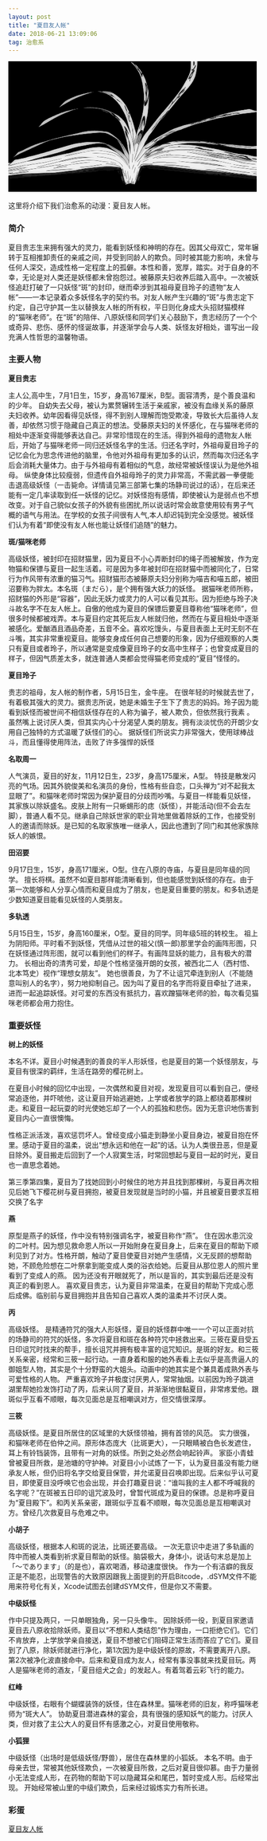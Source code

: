```yaml
---
layout: post
title: "夏目友人帐"
date: 2018-06-21 13:09:06 
tag: 治愈系
---
```


<img src="/images/posts/codeless/夏目.gif" height="262" width="500">

这里将介绍下我们治愈系的动漫：夏目友人帐。
     

### 简介

夏目贵志生来拥有强大的灵力，能看到妖怪和神明的存在。因其父母双亡，常年辗转于互相推卸责任的亲戚之间，并受到同龄人的欺负。同时被其能力影响，未曾与任何人深交，造成性格一定程度上的孤僻。本性和善，宽厚，踏实。对于自身的不幸，无论是对人类还是妖怪都未曾抱怨过。被藤原夫妇收养后踏入高中。一次被妖怪追赶打破了一只妖怪“斑”的封印，继而牵涉到其祖母夏目玲子的遗物“友人帐”——一本记录着众多妖怪名字的契约书。对友人帐产生兴趣的“斑”与贵志定下约定，自己守护其一生以替换友人帐的所有权，平日则化身成大头招财猫模样的“猫咪老师”。在“斑”的陪伴、八原妖怪和同学们关心鼓励下，贵志经历了一个个或奇异、悲伤、感怀的怪诞故事，并逐渐学会与人类、妖怪友好相处，谱写出一段充满人性哲思的温馨物语。


### 主要人物

**夏目贵志**

主人公,高中生，7月1日生，15岁，身高167厘米，B型。面容清秀，是个善良温和的少年。
自幼失去父母，被认为累赘辗转生活于亲戚家，被没有血缘关系的藤原夫妇收养。幼年因看得见妖怪，得不到别人理解而饱受欺凌，导致长大后虽待人友善，却依然习惯于隐藏自己真正的想法。受藤原夫妇的关怀感化，在与猫咪老师的相处中逐渐变得能够表达自己。非常珍惜现在的生活。得到外祖母的遗物友人帐后，开始了与猫咪老师一同归还妖怪名字的生活。归还名字时，外祖母夏目玲子的记忆会化为思念传进他的脑里，令他对外祖母有更加多的认识，然而每次归还名字后会消耗大量体力。由于与外祖母有着相似的气息，故经常被妖怪误认为是他外祖母。
纵使身体比较瘦弱，但遗传自外祖母玲子的灵力非常高，不需武器一拳便能击退高级妖怪（一击毙命。详情请见第三部第七集的场静司说过的话），在后来还能有一定几率读取到任一妖怪的记忆。对妖怪抱有感情，即使被认为是弱点也不想改变。对于自己貌似女孩子的外貌有些困扰,所以说话时常会故意使用较有男子气概的语气与用法。在学校的女孩子间很有人气,本人却迟钝到完全没感觉。被妖怪们认为有着“即使没有友人帐也能让妖怪们追随”的魅力。

**斑/猫咪老师**

高级妖怪，被封印在招财猫里，因为夏目不小心弄断封印的绳子而被解放，作为宠物猫和保镖与夏目一起生活着。可是因为多年被封印在招财猫中而被同化了，日常行为作风带有浓重的猫习气。招财猫形态被藤原夫妇分别称为喵吉和喵五郎，被田沼要称为胖太。本名斑（まだら），是个拥有强大妖力的妖怪。
据猫咪老师所称，招财猫的外形是“容器”，因此无妖力或灵力的人可以看见其形。因为拒绝与玲子决斗故名字不在友人帐上。自傲的他成为夏目的保镖后要夏目尊称他“猫咪老师”，但很多时候都被戏弄。本与夏目约定其死后友人帐就归他，然而在与夏目相处中逐渐被感化。爱酗酒且酒品奇差，五音不全。喜欢吃馒头，与夏目表面上无时无刻不在斗嘴，其实非常重视夏目。能够变身成任何自己想要的形象，因为仔细观察的人类只有夏目或者玲子，所以通常是变成像夏目玲子的女高中生样子；也曾变成夏目的样子，但因气质差太多，就连普通人类都会觉得猫老师变成的“夏目”怪怪的。

**夏目玲子**

贵志的祖母，友人帐的制作者，5月15日生，金牛座。
在很年轻的时候就去世了，有着极其强大的灵力。据贵志所说，她是未婚生子生下了贵志的妈妈。玲子因为能看到妖怪而被世间不相信妖怪存在的人称为骗子，被人欺负，但依然我行我素 。虽然嘴上说讨厌人类，但其实内心十分渴望人类的朋友。拥有淡淡忧伤的开朗少女用自己独特的方式温暖了妖怪们的心。
据妖怪们所说实力非常强大，使用球棒战斗，而且懂得使用阵法，击败了许多强悍的妖怪

**名取周一**

人气演员，夏目的好友，11月12日生，23岁，身高175厘米，A型。
特技是散发闪亮的气场。因其外貌俊美和名演员的身份，性格有些自恋，口头禅为“对不起我太显眼了”。和猫咪老师时常因为保护夏目的分歧而吵嘴。与夏目一样能看见妖怪，其家族以除妖盛名。皮肤上附有一只蜥蜴形的痣（妖怪），并能活动(但不会去左脚），普通人看不见。继承自己除妖世家的职业背地里做着除妖的工作，也接受别人的邀请而除妖。是已知的名取家族唯一继承人，因此也遭到了同门和其他家族除妖人的嫉恨。

**田沼要**

9月17日生，15岁，身高171厘米，O型。住在八原的寺庙，与夏目是同年级的同学。
擅长将棋。虽然不如夏目那样能清晰看到，但也能感觉到妖怪的存在。由于第一次能够和人分享心情而和夏目成为了朋友，也是夏目重要的朋友。和多轨透是少数知道夏目能看见妖怪的人类朋友。

**多轨透**

5月15日生，15岁，身高160厘米，O型。夏目的同学。同年级5班的转校生。
祖上为阴阳师。平时看不到妖怪，凭借从过世的祖父(慎一郎)那里学会的画阵形图，只在妖怪通过阵形图，就可以看到他们的样子。有画阵显妖的能力，且有极大的潜力。 长相出奇的清秀可爱，却是个性格坚强开朗的女孩，被西北二人（西村悟、北本笃史）视作“理想女朋友”。 她也很善良，为了不让诅咒牵连到别人（不能随意叫别人的名字），努力地抑制自己。因为叫了夏目的名字而将夏目牵扯了进来，进而一起追踪妖怪。对可爱的东西没有抵抗力，喜欢蹭猫咪老师的脸，每次看见猫咪老师都会用力抱住。


### 重要妖怪

**树上的妖怪**

本名不详。夏目小时候遇到的善良的半人形妖怪，也是夏目的第一个妖怪朋友，与夏目有很深的羁绊，生活在路旁的樱花树上。

在夏目小时候的回忆中出现，一次偶然和夏目对视，发现夏目可以看到自己，便经常追逐他，并吓唬他，这让夏目开始逃避她，上学或者放学的路上都绕着那棵树走。和夏目一起玩耍的时光使她忘却了一个人的孤独和悲伤。因为无意识地伤害到夏目内心一直很懊悔。

性格正派活泼，喜欢惩罚坏人。曾经变成小猫走到静坐小夏目身边，被夏目抱在怀里。感动于夏目的温柔，说出“想永远和他在一起”的话。认为人类很丑恶，但是夏目除外。夏目搬走后回到了一个人寂寞生活，时常回想起与夏目一起的时光，夏目也一直思念着她。

第三季第四集，夏目为了找她回到小时候住的地方并且找到那棵树，与夏目再次相见后她飞下樱花树与夏目拥抱，被夏目发现就是当时的小猫，并且被夏目要求互相交换了名字

**燕**

原型是燕子的妖怪，作中没有特别强调名字，被夏目称作“燕”。
住在因水患沉没的二叶村。因为想见救命恩人所以一开始附身在夏目身上，后来在夏目的帮助下顺利见到了对方。性格开朗，触动了夏目使夏目对她产生感情，义无反顾的想帮助她，不顾危险想在二叶祭拿到能变成人类的浴衣给她。后夏目从那位恩人的照片里看到了变成人的燕。
因为还没有开眼就死了，所以是盲的，其实到最后还是没有真正的看到恩人。
喜欢夏目贵志，认为夏目非常温柔，在夏目的帮助下完成心愿后成佛。临别前与夏目拥抱并且告知自己喜欢人类的温柔并不讨厌人类。

**丙**

高级妖怪。
是精通符咒的强大人形妖怪，夏目的妖怪群中唯一一个可以正面对抗的场静司的符咒的妖怪，多次将夏目和斑在各种符咒中拯救出来。三筱在夏目受五日印诅咒时找来的帮手，擅长诅咒并拥有极丰富的诅咒知识。是斑的好友。和三筱关系亲密，经常和三筱一起行动。一直身着和服的她外表看上去似乎是高贵逼人的御姐型人物，其实是个十分野蛮的大姐头。动画中的她其实是个兼具着成熟外表与可爱性格的人物。
严重喜欢玲子并极度讨厌男人，常常抽烟。以前因为玲子跳进湖里帮她捡发饰打动了丙，后来认同了夏目，并渐渐地很黏夏目，非常疼爱他。跟斑似乎互看不顺眼，每次见面总是互相嘲讽对方，但交情很深厚。

**三筱**

高级妖怪。是夏目所居住的区域里的大妖怪领袖，拥有首领的风范。
实力很强，和猫咪老师在伯仲之间。原形体态庞大（比斑更大），一只眼睛被白色长发遮住，耳上有铃铛装饰，且带有一对角的妖怪。所到之处必然会响起铃声。
家臣小青蛙曾被夏目所救，是池塘的守护神。对夏目小小试炼了一下，认为夏目虽没有能力继承友人帐，但仍旧将名字交给夏目保管，并允诺夏目召唤即出现。后来似乎认可夏目，即使夏目没呼唤它也会出现，并会打趣夏目说：“谁叫我的主人都不呼喊我的名字呢？”在斑被五日印的诅咒波及时，曾暂代斑成为夏目的保镖。总是称呼夏目为“夏目殿下”。和丙关系亲密，跟斑似乎互看不顺眼，每次见面总是互相嘲讽对方。曾经几次救夏目与危难之中。

**小胡子**

高级妖怪，根据本人和斑的说法，比斑还要高级。
一次无意识中走进了多轨画的阵中而被人类看到祈求夏目帮助的妖怪。脑袋极大，身体小，说话句末总是加上「～であります」（的是也），喜欢喝酒，移动速度很快。
作为一个有洁癖的我反正是不能忍，出现警告的大致原因跟我上面提到的开启Bitcode，.dSYM文件不能用来符号化有关，Xcode试图去创建dSYM文件，但是你又不需要。

**中级妖怪**

作中只提及两只，一只单眼独角，另一只头像牛。
因除妖师一役，到夏目家邀请夏目去八原收拾除妖师。夏目以“不想和人类结怨”作为理由，一口拒绝它们。它们不肯放弃，上学放学亲自接送，夏目不想被它们阻碍正常生活而答应了它们。夏目到了八原，除妖师就进行净化，第1次因为是中级妖怪的原故，不需要离开八原。第2次被净化波直接命中。后来和夏目成为友人，经常有事没事就来找夏目玩。两人是猫咪老师的酒友，「夏目组犬之会」的发起人。有着驾着云彩飞行的能力。

**红峰**

中级妖怪，右眼有个蝴蝶装饰的妖怪，住在森林里。猫咪老师的旧友，称呼猫咪老师为“斑大人”。
协助夏目潜进森林的宴会，具有很强的感知妖气的能力。讨厌人类，但对救了主公大人的夏目怀有感激之心，对夏目使用敬称。

**小狐狸**

中级妖怪（出场时是低级妖怪/野兽），居住在森林里的小狐妖。
本名不明。由于母亲去世，常被其他妖怪欺负，一次被夏目所救，之后对夏目很仰慕。由于力量弱小无法变成人形，在药物的帮助下可以隐藏耳朵和尾巴，暂时变成人形。后经常出现。
开始经常被山里的中级们欺负，后来经过锻炼实力有所长进。

### 彩蛋

[夏目友人帐](https://www.mgtv.com/b/314036/3896806.html?cxid=90f0zbamf/)


